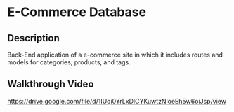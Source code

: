 # E-Commerce Database

## Description
Back-End application of a e-commerce site in which it includes routes and models for categories, products, and tags.

## Walkthrough Video
https://drive.google.com/file/d/1IUqi0YrLxDlCYKuwtzNloeEh5w6oiJsp/view
